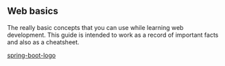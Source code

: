 ## Web basics

The really basic concepts that you can use while learning web development. This guide is intended to work as a record of important facts and also as a cheatsheet. 

[spring-boot-logo](https://user-images.githubusercontent.com/22565959/231868309-116e0a6d-e5c9-4834-a119-235656e087c7.png)
